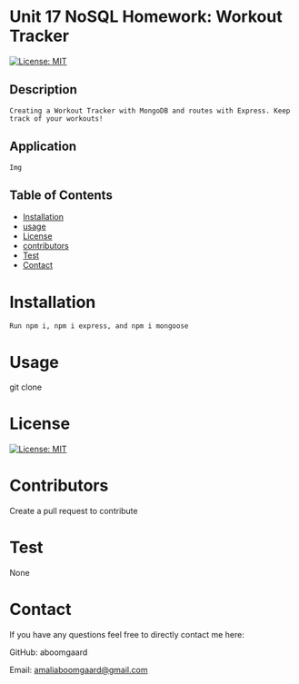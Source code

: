 # Unit 17 NoSQL Homework: Workout Tracker
  [![License: MIT](https://img.shields.io/badge/License-MIT-yellow.svg)](https://opensource.org/licenses/MIT)
  
  ## Description 
    Creating a Workout Tracker with MongoDB and routes with Express. Keep track of your workouts!

  ## Application
    Img


  ## Table of Contents 

  * [Installation](#installation)
  * [usage](#usage)
  * [License](#license)
  * [contributors](#contributors)
  * [Test](#test)
  * [Contact](#contact)
  # Installation
    Run npm i, npm i express, and npm i mongoose

  # Usage
  git clone

  # License
  [![License: MIT](https://img.shields.io/badge/License-MIT-yellow.svg)](https://opensource.org/licenses/MIT)
  
  # Contributors
  Create a pull request to contribute

  # Test
  None
  
  # Contact
  If you have any questions feel free to directly contact me here:
   
   GitHub:
   aboomgaard

   Email:
   amaliaboomgaard@gmail.com